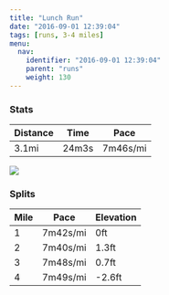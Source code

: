 ```yaml
---
title: "Lunch Run"
date: "2016-09-01 12:39:04"
tags: [runs, 3-4 miles]
menu:
  nav:
    identifier: "2016-09-01 12:39:04"
    parent: "runs"
    weight: 130
---
```


### Stats

| Distance | Time | Pace |
|----------|------|------|
|3.1mi|24m3s|7m46s/mi|

<img src='https://maps.googleapis.com/maps/api/staticmap?maptype=roadmap&path=enc:_{zdIt{uNdGf@nEzR~DxDp@kDbKu@`BaC|AmMcBy[^aJvP|SvCnL`L|JzFzNsFyL}MwMmC_LkOgRtAde@eBvLuBlDqJt@sAlCqD}CaEkRqGS&key=AIzaSyC1MId7bFpkLXNAaYhBSTb8jLyiSqzbDtM&size=800x800&markers=color:yellow|label:S|53.39072,-2.57483&markers=color:green|label:F|53.39076,-2.575070000000001'>

### Splits

| Mile | Pace | Elevation |
|------|------|-----------|
|1|7m42s/mi|0ft|
|2|7m40s/mi|1.3ft|
|3|7m48s/mi|0.7ft|
|4|7m49s/mi|-2.6ft|

